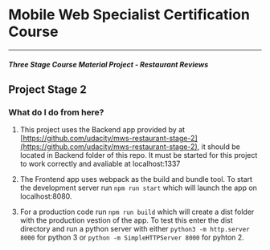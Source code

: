 # Mobile Web Specialist Certification Course
---
#### _Three Stage Course Material Project - Restaurant Reviews_

## Project Stage 2

### What do I do from here?

1. This project uses the Backend app provided by at [https://github.com/udacity/mws-restaurant-stage-2](https://github.com/udacity/mws-restaurant-stage-2), it should be located in Backend folder of this repo. It must be started for this project to work correctly and avaliable at localhost:1337

2. The Frontend app uses webpack as the build and bundle tool. To start the development server run `npm run start` which will launch the app on localhost:8080.

3. For a production code run `npm run build` which will create a dist folder with the production vestion of the app. To test this enter the dist directory and run a python server with either `python3 -m http.server 8000` for python 3 or `python -m SimpleHTTPServer 8000` for pyhton 2.




